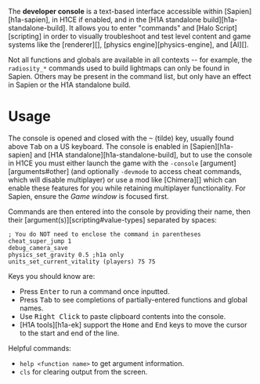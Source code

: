 The **developer console** is a text-based interface accessible within [Sapien][h1a-sapien], in H1CE if enabled, and in the [H1A standalone build][h1a-standalone-build]. It allows you to enter "commands" and [Halo Script][scripting] in order to visually troubleshoot and test level content and game systems like the [renderer][], [physics engine][physics-engine], and [AI][].

Not all functions and globals are available in all contexts -- for example, the `radiosity_*` commands used to build lightmaps can only be found in Sapien. Others may be present in the command list, but only have an effect in Sapien or the H1A standalone build.

# Usage
The console is opened and closed with the <kbd>~</kbd> (tilde) key, usually found above <kbd>Tab</kbd> on a US keyboard. The console is enabled in [Sapien][h1a-sapien] and [H1A standalone][h1a-standalone-build], but to use the console in H1CE you must either launch the game with the `-console` [argument][arguments#other] (and optionally `-devmode` to access cheat commands, which will disable multiplayer) or use a mod like [Chimera][] which can enable these features for you while retaining multiplayer functionality. For Sapien, ensure the _Game window_ is focused first.

Commands are then entered into the console by providing their name, then their [argument(s)][scripting#value-types] separated by spaces:

```console
; You do NOT need to enclose the command in parentheses
cheat_super_jump 1
debug_camera_save
physics_set_gravity 0.5 ;h1a only
units_set_current_vitality (players) 75 75
```

Keys you should know are:
* Press <kbd>Enter</kbd> to run a command once inputted.
* Press <kbd>Tab</kbd> to see completions of partially-entered functions and global names.
* Use <kbd>Right Click</kbd> to paste clipboard contents into the console.
* [H1A tools][h1a-ek] support the <kbd>Home</kbd> and <kbd>End</kbd> keys to move the cursor to the start and end of the line.

Helpful commands:
* `help <function name>` to get argument information.
* `cls` for clearing output from the screen.
